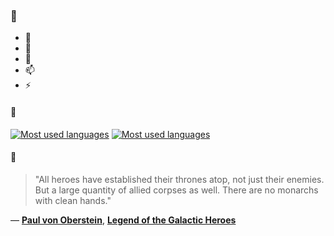### 👋

- 🔭
- 🌱
- 💬
- 📫
- ⚡

#### 🧏

[![Most used languages](https://github-readme-stats-aynah.vercel.app/api/top-langs/?username=aynh&theme=solarized-dark&langs_count=6&layout=compact&hide_title=true)](https://github.com/anuraghazra/github-readme-stats#gh-dark-mode-only)
[![Most used languages](https://github-readme-stats-aynah.vercel.app/api/top-langs/?username=aynh&theme=solarized-light&langs_count=6&layout=compact&hide_title=true)](https://github.com/anuraghazra/github-readme-stats#gh-light-mode-only)

#### 💬

> "All heroes have established their thrones atop, not just their enemies. But a large quantity of allied corpses as well. There are no monarchs with clean hands."

&mdash; [**Paul von Oberstein**](https://myanimelist.net/character.php?q=Paul%20von%20Oberstein&cat=character), [**Legend of the Galactic Heroes**](https://myanimelist.net/search/all?q=Legend%20of%20the%20Galactic%20Heroes&cat=all)
